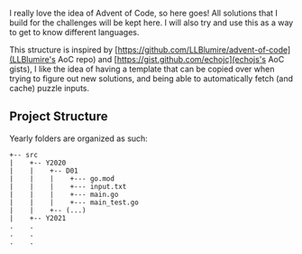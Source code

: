I really love the idea of Advent of Code, so here goes! All solutions that I build for the challenges will be kept here.
I will also try and use this as a way to get to know different languages.

This structure is inspired by [https://github.com/LLBlumire/advent-of-code](LLBlumire's AoC repo) and [https://gist.github.com/echojc](echojs's AoC gists), I like the idea of having a template that can be copied over when trying to figure out new solutions, and being able to automatically fetch (and cache) puzzle inputs.

## Project Structure
Yearly folders are organized as such:
```
+-- src    
|    +-- Y2020
|    |    +-- D01
|    |    |    +--- go.mod
|    |    |    +--- input.txt
|    |    |    +--- main.go
|    |    |    +--- main_test.go
|    |    +-- (...)
|    +-- Y2021
.    .
.    .
.    .
```
